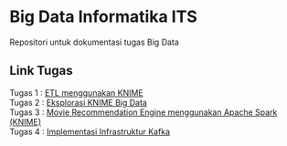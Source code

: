 # Big Data Informatika ITS
Repositori untuk dokumentasi tugas Big Data
## Link Tugas 
Tugas 1 : [ETL menggunakan KNIME](https://github.com/bimaramadhan/bigdata-its-2020/tree/master/tugas1) <br>
Tugas 2 : [Eksplorasi KNIME Big Data](https://github.com/bimaramadhan/bigdata-its-2020/tree/master/tugas2) <br>
Tugas 3 : [Movie Recommendation Engine menggunakan Apache Spark (KNIME)](https://github.com/bimaramadhan/bigdata-its-2020/tree/master/tugas3) <br>
Tugas 4 : [Implementasi Infrastruktur Kafka](https://github.com/bimaramadhan/bigdata-its-2020/tree/master/tugas4)
